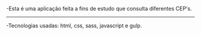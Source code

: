 -Esta é uma aplicação feita a fins de estudo que consulta diferentes CEP's.
__________________________________

-Tecnologias usadas: html, css, sass, javascript e gulp.
